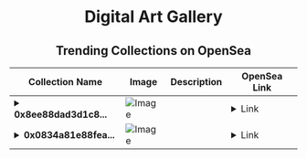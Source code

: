 <div align="center">

# Digital Art Gallery

## Trending Collections on OpenSea

| Collection Name                       | Image                                                                                     | Description                       | OpenSea Link                                                                                          |
|---------------------------------------|-------------------------------------------------------------------------------------------|-----------------------------------|--------------------------------------------------------------------------------------------------------|
| **<details><summary>0x8ee88dad3d1c8...</summary>0x8ee88dad3d1c82aadfbcd15ca84ee876c274a0bd</details>** | ![Image](https://i2.seadn.io/optimism/0xf2bc31a6b37c6b4ab676fb38aa5a5960847d1b6a/e7569628e409429926c9300e776192/63e7569628e409429926c9300e776192.png?w=200&auto=format) |  | <details><summary>Link</summary>[0x8ee88dad3d1c82aadfbcd15ca84ee876c274a0bd](https://opensea.io/collection/0x8ee88dad3d1c82aadfbcd15ca84ee876c274a0bd)</details> |
| **<details><summary>0x0834a81e88fea...</summary>0x0834a81e88fead5972bb001340df24ccdaf40747</details>** | ![Image](https://i2.seadn.io/optimism/0xf2bc31a6b37c6b4ab676fb38aa5a5960847d1b6a/e7569628e409429926c9300e776192/63e7569628e409429926c9300e776192.png?w=200&auto=format) |  | <details><summary>Link</summary>[0x0834a81e88fead5972bb001340df24ccdaf40747](https://opensea.io/collection/0x0834a81e88fead5972bb001340df24ccdaf40747)</details> |

</div>